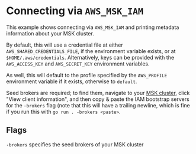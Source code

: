 Connecting via `AWS_MSK_IAM`
===

This example shows connecting via `AWS_MSK_IAM` and printing metadata
information about your MSK cluster.

By default, this will use a credential file at either
`AWS_SHARED_CREDENTIALS_FILE`, if the environment variable exists, or at
`$HOME/.aws/credentials`. Alternatively, keys can be provided with the
`AWS_ACCESS_KEY` and `AWS_SECRET_KEY` environment variables.

As well, this will default to the profile specified by the `AWS_PROFILE`
environment variable if it exists, otherwise to `default`.

Seed brokers are required; to find them, navigate to your
[MSK cluster](https://console.aws.amazon.com/msk/home),
click "View client information", and then copy & paste the IAM bootstrap
servers for the `-brokers` flag (note that this will have a trailing newline,
which is fine if you run this with `go run . -brokers <paste>`.

## Flags

`-brokers` specifies the seed brokers of your MSK cluster
